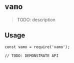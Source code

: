 # `vamo`

> TODO: description

## Usage

```
const vamo = require('vamo');

// TODO: DEMONSTRATE API
```
